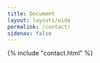 ```yaml
---
title: Document
layout: layouts/wide
permalink: /contact/
sidenav: false
---
```


{% include "contact.html" %}